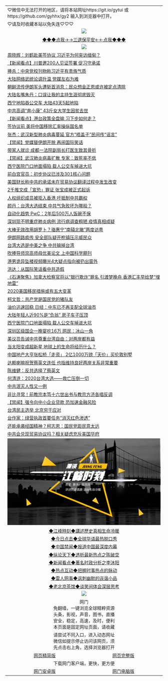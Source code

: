  <table>
<tr>
<td colspan="2" align=left>
♡微信中无法打开的地区，请将本站网址https://git.io/gytui 或 https://github.com/gyhhx/gy2 输入到浏览器中打开。 
 </td>
</tr>
 <tr>
 <td colspan="2" align=left>
♡请及时收藏本站以免失连♡♡♡
</td>
 </tr>
  <tr>
    <td colspan="2" align=center><img src="https://github.com/gyhhx/image-upload/blob/master/3t.jpg"></td>
 </tr>
 <tr><td colspan="2" align="center"><a href="https://xball.casa/oo.aspx?name=ogQuit&key=eqxowaguscvmxdgc&from=gy">◆◆◆点我→→三退保平安←←点我◆◆◆</a></td></tr>
  <tr>
    <td colspan="2" align=center><img src="https://cdn.jsdelivr.net/gh/gyoupiodf/im1/%E7%BD%91%E9%97%A8%E6%96%B0%E9%97%BB1.jpg"></td>
 </tr>
<tr><td colspan="2" align="left"><a href="https://xball.casa/oo.aspx?name=c1117438&key=eqxowaguscvmxdgc&from=gy">周晓辉：刘鹤赴美签协议 习近平为何突访缅甸？</a></td></tr>
<tr><td colspan="2" align="left"><a href="https://xball.casa/oo.aspx?name=c1117399&key=eqxowaguscvmxdgc&from=gy">【新闻看点】川普邀200人见证签署 促习守承诺</a></td></tr>
<tr><td colspan="2" align="left"><a href="https://xball.casa/oo.aspx?name=c1117460&key=eqxowaguscvmxdgc&from=gy">捧杀：中央党校刊物称习近平有贵族气质</a></td></tr>
<tr><td colspan="2" align="left"><a href="https://xball.casa/oo.aspx?name=c1117439&key=eqxowaguscvmxdgc&from=gy">大陆网络武统论调升温 党媒左右为难</a></td></tr>
<tr><td colspan="2" align="left"><a href="https://xball.casa/oo.aspx?name=c1117461&key=eqxowaguscvmxdgc&from=gy">朝鲜流传伊朗军头遭斩首消息：民众想金正恩或许被定点清除</a></td></tr>
<tr><td colspan="2" align="left"><a href="https://xball.casa/oo.aspx?name=c1117468&key=eqxowaguscvmxdgc&from=gy">大陆名嘴朱丹：口误让我的主持生涯彻底毁灭</a></td></tr>
<tr><td colspan="2" align="left"><a href="https://xball.casa/oo.aspx?name=c1117457&key=eqxowaguscvmxdgc&from=gy">西宁地陷吞公交车 大陆43天5起地陷</a></td></tr>
<tr><td colspan="2" align="left"><a href="https://xball.casa/oo.aspx?name=c1117469&key=eqxowaguscvmxdgc&from=gy">中共高调“奔小康” 43斤女大学生因贫去世</a></td></tr>
<tr><td colspan="2" align="left"><a href="https://xball.casa/oo.aspx?name=c1117409&key=eqxowaguscvmxdgc&from=gy">【新闻看点】港台政策全盘输 习下步如何走？</a></td></tr>
<tr><td colspan="2" align="left"><a href="https://xball.casa/oo.aspx?name=c1117411&key=eqxowaguscvmxdgc&from=gy">签协议前 美将中国移除汇率操纵国名单</a></td></tr>
<tr><td colspan="2" align="left"><a href="https://xball.casa/oo.aspx?name=c1117401&key=eqxowaguscvmxdgc&from=gy">张杰：武汉新型肺炎病毒蔓延 官方“捂盖子”民间传“谣言”</a></td></tr>
<tr><td colspan="2" align="left"><a href="https://xball.casa/oo.aspx?name=c1117441&key=eqxowaguscvmxdgc&from=gy">【禁闻】党媒替伊朗开脱 再闹国际笑话</a></td></tr>
<tr><td colspan="2" align="left"><a href="https://xball.casa/oo.aspx?name=c1117421&key=eqxowaguscvmxdgc&from=gy">带家人就诊 成都一法院副局长打医生致其骨折</a></td></tr>
<tr><td colspan="2" align="left"><a href="https://xball.casa/oo.aspx?name=c1117473&key=eqxowaguscvmxdgc&from=gy">【禁闻】武汉肺炎病毒扩散 专家：致死率不低</a></td></tr>
<tr><td colspan="2" align="left"><a href="https://xball.casa/oo.aspx?name=c1117375&key=eqxowaguscvmxdgc&from=gy">西宁医院门口地面塌陷 载人公交车掉进大坑</a></td></tr>
<tr><td colspan="2" align="left"><a href="https://xball.casa/oo.aspx?name=c1117470&key=eqxowaguscvmxdgc&from=gy">前白宫官员：初步协议已涉及301核心问题</a></td></tr>
<tr><td colspan="2" align="left"><a href="https://xball.casa/oo.aspx?name=c1117434&key=eqxowaguscvmxdgc&from=gy">美国财长称中共的承诺未在贸易协议翻译过程中发生改变</a></td></tr>
<tr><td colspan="2" align="left"><a href="https://xball.casa/oo.aspx?name=c1117462&key=eqxowaguscvmxdgc&from=gy">2千推文成「宣恐」罪证 张宝成被正式起诉</a></td></tr>
<tr><td colspan="2" align="left"><a href="https://xball.casa/oo.aspx?name=c1117377&key=eqxowaguscvmxdgc&from=gy">人权组织成员被拒入香港 吁抵制中共霸权</a></td></tr>
<tr><td colspan="2" align="left"><a href="https://xball.casa/oo.aspx?name=c1117413&key=eqxowaguscvmxdgc&from=gy">颜丹：台湾大选结束 中共气急败坏为哪般？</a></td></tr>
<tr><td colspan="2" align="left"><a href="https://xball.casa/oo.aspx?name=c1117386&key=eqxowaguscvmxdgc&from=gy">自动化趋势 PwC：2年后500万人饭碗不保</a></td></tr>
<tr><td colspan="2" align="left"><a href="https://xball.casa/oo.aspx?name=c1117463&key=eqxowaguscvmxdgc&from=gy">深圳现不明重症肺炎病例 流行病调查粗陋 疫情真相成疑</a></td></tr>
<tr><td colspan="2" align="left"><a href="https://xball.casa/oo.aspx?name=c1117414&key=eqxowaguscvmxdgc&from=gy">大棒无效改用胡罗卜？骆惠宁“南辕北辙”两度访粤</a></td></tr>
<tr><td colspan="2" align="left"><a href="https://xball.casa/oo.aspx?name=c1117391&key=eqxowaguscvmxdgc&from=gy">伊朗网路疯传 安全部队疑开枪镇压示威民众</a></td></tr>
<tr><td colspan="2" align="left"><a href="https://xball.casa/oo.aspx?name=c1117466&key=eqxowaguscvmxdgc&from=gy">台湾大选是中美之争 中共输掉台湾</a></td></tr>
<tr><td colspan="2" align="left"><a href="https://xball.casa/oo.aspx?name=c1117455&key=eqxowaguscvmxdgc&from=gy">吹捧导师崇高师母优美论文 上中国科学期刊</a></td></tr>
<tr><td colspan="2" align="left"><a href="https://xball.casa/oo.aspx?name=c1117451&key=eqxowaguscvmxdgc&from=gy">港男诡异坠楼视频曝光4大疑点指向被扔出窗外</a></td></tr>
<tr><td colspan="2" align="left"><a href="https://xball.casa/oo.aspx?name=c1117422&key=eqxowaguscvmxdgc&from=gy">洪达：从国际笑话看中共造假</a></td></tr>
<tr><td colspan="2" align="left"><a href="https://xball.casa/oo.aspx?name=c1117443&key=eqxowaguscvmxdgc&from=gy">《石涛聚焦》加拿大检察官将以“银行欺诈”罪名 引渡梦晚舟 香港汇丰早给梦“埋地雷”</a></td></tr>
<tr><td colspan="2" align="left"><a href="https://xball.casa/oo.aspx?name=c1117465&key=eqxowaguscvmxdgc&from=gy">2020美国移民措施或有五大变革</a></td></tr>
<tr><td colspan="2" align="left"><a href="https://xball.casa/oo.aspx?name=c1117410&key=eqxowaguscvmxdgc&from=gy">柯文哲：共产党是国民党的猪队友</a></td></tr>
<tr><td colspan="2" align="left"><a href="https://xball.casa/oo.aspx?name=c1117387&key=eqxowaguscvmxdgc&from=gy">油价迅速回稳 日经：中东已不再支配全球油市</a></td></tr>
<tr><td colspan="2" align="left"><a href="https://xball.casa/oo.aspx?name=c1117471&key=eqxowaguscvmxdgc&from=gy">大陆年轻人近90%是“负翁” 房子车子压顶</a></td></tr>
<tr><td colspan="2" align="left"><a href="https://xball.casa/oo.aspx?name=c1117395&key=eqxowaguscvmxdgc&from=gy">西宁医院门口地面塌陷 载人公交车掉进大坑</a></td></tr>
<tr><td colspan="2" align="left"><a href="https://xball.casa/oo.aspx?name=c1117436&key=eqxowaguscvmxdgc&from=gy">深圳区级国企一晚宴吃16万  网民：冰山一角</a></td></tr>
<tr><td colspan="2" align="left"><a href="https://xball.casa/oo.aspx?name=c1117437&key=eqxowaguscvmxdgc&from=gy">美议员告诫中共尊重台湾自由：对两岸都有益</a></td></tr>
<tr><td colspan="2" align="left"><a href="https://xball.casa/oo.aspx?name=c1117429&key=eqxowaguscvmxdgc&from=gy">当太阳变成超新星 地球上的生命将经历什么？</a></td></tr>
<tr><td colspan="2" align="left"><a href="https://xball.casa/oo.aspx?name=c1117464&key=eqxowaguscvmxdgc&from=gy">中国地产大亨张松桥「走资」 2亿1000万镑「天价」买伦敦别墅</a></td></tr>
<tr><td colspan="2" align="left"><a href="https://xball.casa/oo.aspx?name=c1117433&key=eqxowaguscvmxdgc&from=gy">达赖喇嘛祝贺蔡英文连任 也指维持良好两岸关系非常重要</a></td></tr>
<tr><td colspan="2" align="left"><a href="https://xball.casa/oo.aspx?name=c1117416&key=eqxowaguscvmxdgc&from=gy">陈维健：反共选择了蔡英文</a></td></tr>
<tr><td colspan="2" align="left"><a href="https://xball.casa/oo.aspx?name=c1117472&key=eqxowaguscvmxdgc&from=gy">何清涟：2020台湾大选——救亡压倒一切</a></td></tr>
<tr><td colspan="2" align="left"><a href="https://xball.casa/oo.aspx?name=c1117442&key=eqxowaguscvmxdgc&from=gy">中共泯灭人性又一例</a></td></tr>
<tr><td colspan="2" align="left"><a href="https://xball.casa/oo.aspx?name=c1117407&key=eqxowaguscvmxdgc&from=gy">非比寻常！前教宗本笃十六世出书与教宗方济各唱反调</a></td></tr>
<tr><td colspan="2" align="left"><a href="https://xball.casa/oo.aspx?name=c1117440&key=eqxowaguscvmxdgc&from=gy">【禁闻】强令向中小企业贷款 恐加速金融风险</a></td></tr>
<tr><td colspan="2" align="left"><a href="https://xball.casa/oo.aspx?name=c1117412&key=eqxowaguscvmxdgc&from=gy">台湾民主选举 北京穷于应对</a></td></tr>
<tr><td colspan="2" align="left"><a href="https://xball.casa/oo.aspx?name=c1117376&key=eqxowaguscvmxdgc&from=gy">台作家：绿营执政首要任务“消灭红色渗透”</a></td></tr>
<tr><td colspan="2" align="left"><a href="https://xball.casa/oo.aspx?name=c1117374&key=eqxowaguscvmxdgc&from=gy">还能承袭经国精神？柯志恩：国民党距民意太远</a></td></tr>
<tr><td colspan="2" align="left"><a href="https://xball.casa/oo.aspx?name=c1117384&key=eqxowaguscvmxdgc&from=gy">中共会兑现贸易协议吗？相关疑虑充斥美国华府</a></td></tr>

 <tr>
   <td colspan="2" align=center><img src="https://github.com/gyoupiodf/im1/blob/master/jf-1.jpg"></td>
  </tr>
   <tr>
   <td colspan="2" align=center> 
<a href="https://xball.casa/oo.aspx?name=c922850&key=eqxowaguscvmxdgc&from=gy&tag=9877">◆江峰時刻◆講述歷史真相生命冷暖</a><br/>
    </td>
  </tr>
   <tr>
   <td colspan="2" align=center> 
<a href="https://xball.casa/oo.aspx?name=c816850&key=eqxowaguscvmxdgc&from=gy&tag=9877">◆今日点击◆全球华语最热脱口秀</a><br/>
    </td>
  </tr>
  <tr>
  <td colspan="2" align=center>
<a href="https://xball.casa/oo.aspx?name=c816860&key=eqxowaguscvmxdgc&from=gy&tag=99733110">◆中国禁闻◆报道中国最深度内幕</a><br/>
   </tr>
  <tr>
     <td colspan="2" align=center>
<a href="https://xball.casa/oo.aspx?name=c816855&key=eqxowaguscvmxdgc&from=gy&tag=997110">◆纵论天下◆透析最新热点之陈破空</a><br/>
   </tr>
   <tr>
      <td colspan="2" align=center>
<a href="https://xball.casa/oo.aspx?name=c838308&key=eqxowaguscvmxdgc&from=gy&tag=9973110">◆新闻看点◆著名时政分析之李沐阳</a><br/>
   </tr>
   <tr>
     <td colspan="2" align=center>
<a href="https://xball.casa/oo.aspx?name=c816852&key=eqxowaguscvmxdgc&from=gy&tag=9733110">◆热点互动◆把握时事热点的脉动</a><br/>
   </tr>
   <tr>
      <td colspan="2" align=center>
<a href="https://xball.casa/oo.aspx?name=c816694&key=eqxowaguscvmxdgc&from=gy&tag=93310">◆雷人网事◆讽刺幽默的诙谐小品</a><br/>
   </tr>
   <tr>
    <td colspan="2" align=center>
<a href="https://xball.casa/oo.aspx?name=c816650&key=eqxowaguscvmxdgc&from=gy&tag=9973110">◆老北京茶馆◆谈笑间体会深层思考</a><br/>
   </tr>
 <tr>
    <td colspan="2" align="center"><img src="https://gitlab.com/ogate2/up/raw/master/_/oGate65.jpg"/></td>
  </tr>
  <tr>
    <td colspan="2" align="center">网门<br/>免翻墙，一键浏览全球精粹资源<br/>头条，影视，声音，图书，直播<br/>安全，稳定，高速，及时，便利<br/>本页面是固定网址页面，请收藏</td>
  <tr>
  <tr>
    <td colspan="2" align="center">请尝试不同入口，进入动态网址<br/>微信如提示停止访问该网页，须<br/>先点击右上角，选择浏览器打开</td>
  <tr>  
  <tr>
    <td align="center"><a href="https://gitcdn.xyz/repo/otiny/up/master/show002.htm">网页精简版</a></td>
    <td align="center"><a href="https://gitcdn.xyz/repo/otiny/up/master/show001.htm">网页完整版</a></td>
  </tr>
  <tr>
    <td colspan="2" align="center">下载网门客户端，更快，更方便</td>
  <tr>
  <tr>
    <td align="center"><a href="https://raw.githubusercontent.com/opipe/up/master/oGatea.apk">网门安卓版</a></td>
    <td align="center"><a href="https://raw.githubusercontent.com/opipe/up/master/oGate.zip">网门电脑版</a></td>
  </tr>
</table>


